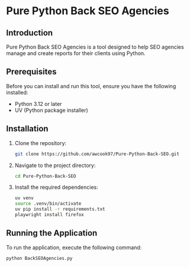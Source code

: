 # Pure Python Back SEO Agencies

## Introduction
Pure Python Back SEO Agencies is a tool designed to help SEO agencies manage and create reports for their clients using Python.

## Prerequisites
Before you can install and run this tool, ensure you have the following installed:
- Python 3.12 or later
- UV (Python package installer)

## Installation
1. Clone the repository:
    ```bash
    git clone https://github.com/awcook97/Pure-Python-Back-SEO.git
    ```
2. Navigate to the project directory:
    ```bash
    cd Pure-Python-Back-SEO
    ```
3. Install the required dependencies:
    ```bash
    uv venv
    source .venv/bin/activate
    uv pip install -r requirements.txt
    playwright install firefox
    ```

## Running the Application
To run the application, execute the following command:
```bash
python BackSEOAgencies.py
```

